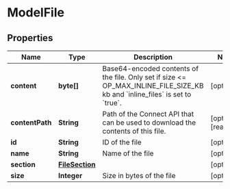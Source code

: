

# ModelFile


## Properties

| Name | Type | Description | Notes |
|------------ | ------------- | ------------- | -------------|
|**content** | **byte[]** | Base64-encoded contents of the file. Only set if size &lt;&#x3D; OP_MAX_INLINE_FILE_SIZE_KB kb and &#x60;inline_files&#x60; is set to &#x60;true&#x60;. |  [optional] |
|**contentPath** | **String** | Path of the Connect API that can be used to download the contents of this file. |  [optional] [readonly] |
|**id** | **String** | ID of the file |  [optional] |
|**name** | **String** | Name of the file |  [optional] |
|**section** | [**FileSection**](FileSection.md) |  |  [optional] |
|**size** | **Integer** | Size in bytes of the file |  [optional] |



